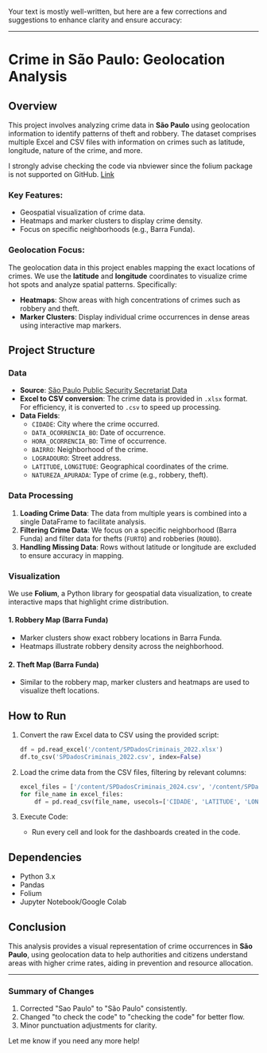 Your text is mostly well-written, but here are a few corrections and suggestions to enhance clarity and ensure accuracy:

---

# Crime in São Paulo: Geolocation Analysis

## Overview
This project involves analyzing crime data in **São Paulo** using geolocation information to identify patterns of theft and robbery. The dataset comprises multiple Excel and CSV files with information on crimes such as latitude, longitude, nature of the crime, and more.

I strongly advise checking the code via nbviewer since the folium package is not supported on GitHub. [Link](https://nbviewer.org/github/lucasjmorgado/DA-Crime-in-Barra-Funda/blob/main/Crime_in_Sao_Paulo.ipynb)

### Key Features:
- Geospatial visualization of crime data.
- Heatmaps and marker clusters to display crime density.
- Focus on specific neighborhoods (e.g., Barra Funda).

### Geolocation Focus:
The geolocation data in this project enables mapping the exact locations of crimes. We use the **latitude** and **longitude** coordinates to visualize crime hot spots and analyze spatial patterns. Specifically:
- **Heatmaps**: Show areas with high concentrations of crimes such as robbery and theft.
- **Marker Clusters**: Display individual crime occurrences in dense areas using interactive map markers.

## Project Structure
### Data
- **Source**: [São Paulo Public Security Secretariat Data](https://www.ssp.sp.gov.br/estatistica/consultas)
- **Excel to CSV conversion**: The crime data is provided in `.xlsx` format. For efficiency, it is converted to `.csv` to speed up processing.
- **Data Fields**: 
  - `CIDADE`: City where the crime occurred.
  - `DATA_OCORRENCIA_BO`: Date of occurrence.
  - `HORA_OCORRENCIA_BO`: Time of occurrence.
  - `BAIRRO`: Neighborhood of the crime.
  - `LOGRADOURO`: Street address.
  - `LATITUDE`, `LONGITUDE`: Geographical coordinates of the crime.
  - `NATUREZA_APURADA`: Type of crime (e.g., robbery, theft).

### Data Processing
1. **Loading Crime Data**: The data from multiple years is combined into a single DataFrame to facilitate analysis.
2. **Filtering Crime Data**: We focus on a specific neighborhood (Barra Funda) and filter data for thefts (`FURTO`) and robberies (`ROUBO`).
3. **Handling Missing Data**: Rows without latitude or longitude are excluded to ensure accuracy in mapping.

### Visualization
We use **Folium**, a Python library for geospatial data visualization, to create interactive maps that highlight crime distribution.

#### 1. **Robbery Map (Barra Funda)**
   - Marker clusters show exact robbery locations in Barra Funda.
   - Heatmaps illustrate robbery density across the neighborhood.

#### 2. **Theft Map (Barra Funda)**
   - Similar to the robbery map, marker clusters and heatmaps are used to visualize theft locations.

## How to Run
1. Convert the raw Excel data to CSV using the provided script:
   ```python
   df = pd.read_excel('/content/SPDadosCriminais_2022.xlsx')
   df.to_csv('SPDadosCriminais_2022.csv', index=False)
   ```

2. Load the crime data from the CSV files, filtering by relevant columns:
   ```python
   excel_files = ['/content/SPDadosCriminais_2024.csv', '/content/SPDadosCriminais_2023.csv', '/content/SPDadosCriminais_2022.csv']
   for file_name in excel_files:
       df = pd.read_csv(file_name, usecols=['CIDADE', 'LATITUDE', 'LONGITUDE', 'NATUREZA_APURADA', ...])
   ```

3. Execute Code:
   - Run every cell and look for the dashboards created in the code.

## Dependencies
- Python 3.x
- Pandas
- Folium
- Jupyter Notebook/Google Colab

## Conclusion
This analysis provides a visual representation of crime occurrences in **São Paulo**, using geolocation data to help authorities and citizens understand areas with higher crime rates, aiding in prevention and resource allocation.

---

### Summary of Changes
1. Corrected "Sao Paulo" to "São Paulo" consistently.
2. Changed "to check the code" to "checking the code" for better flow.
3. Minor punctuation adjustments for clarity. 

Let me know if you need any more help!
